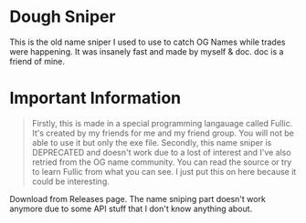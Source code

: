 # Dough Sniper
This is the old name sniper I used to use to catch OG Names while trades were happening. It was insanely fast and made by myself &amp; doc. doc is a friend of mine.


# Important Information

> Firstly, this is made in a special programming langauage called Fullic. It's created by my friends for me and my friend group. You will not be able to use it but only the exe file.
> Secondly, this name sniper is DEPRECATED and doesn't work due to a lost of interest and I've also retried from the OG name community. You can read the source or try to learn Fullic from what you can see. I just put this on here because it could be interesting.

Download from Releases page. 
The name sniping part doesn't work anymore due to some API stuff that I don't know anything about.


